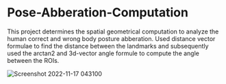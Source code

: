 # Pose-Abberation-Computation
This project determines the spatial geometrical computation to analyze the human correct and wrong body posture abberation. Used distance vector formulae to find the 
distance between the landmarks and subsequently used the arctan2 and 3d-vector angle formule to compute the angle between the ROIs.




![Screenshot 2022-11-17 043100](https://user-images.githubusercontent.com/97980969/207299354-4390a423-434e-4874-bfff-d5049ecd86cb.png)
